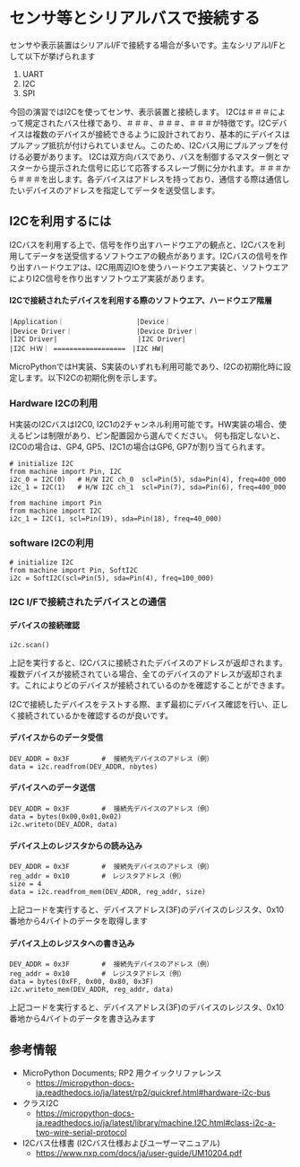 # センサ等とシリアルバスで接続する

センサや表示装置はシリアルI/Fで接続する場合が多いです。主なシリアルI/Fとして以下が挙げられます
1. UART
2. I2C
3. SPI

今回の演習ではI2Cを使ってセンサ、表示装置と接続します。
I2Cは＃＃＃によって規定されたバス仕様であり、＃＃＃、＃＃＃、＃＃＃が特徴です。I2Cデバイスは複数のデバイスが接続できるように設計されており、基本的にデバイスはプルアップ抵抗が付けられていません。このため、I2Cバス用にプルアップを付ける必要があります。
I2Cは双方向バスであり、バスを制御するマスター側とマスターから提示された信号に応じて応答するスレーブ側に分かれます。＃＃＃から＃＃＃を出します。各デバイスはアドレスを持っており、通信する際は通信したいデバイスのアドレスを指定してデータを送受信します。

## I2Cを利用するには

I2Cバスを利用する上で、信号を作り出すハードウエアの観点と、I2Cバスを利用してデータを送受信するソフトウエアの観点があります。I2Cバスの信号を作り出すハードウエアは、I2C用周辺IOを使うハードウエア実装と、ソフトウエアによりI2C信号を作り出すソフトウエア実装があります。

#### I2Cで接続されたデバイスを利用する際のソフトウエア、ハードウエア階層
```
|Application｜                  |Device｜
|Device Driver｜                |Device Driver｜
|I2C Driver|                    |I2C Driver|
|I2C ＨＷ｜ ==================　|I2C HW|

```
MicroPythonではH実装、S実装のいずれも利用可能であり、I2Cの初期化時に設定します。以下I2Cの初期化例を示します。

### Hardware I2Cの利用
H実装のI2CバスはI2C0, I2C1の2チャンネル利用可能です。HW実装の場合、使えるピンは制限があり、ピン配置図から選んでください。
何も指定しないと、I2C0の場合は、GP4, GP5、I2C1の場合はGP6, GP7が割り当てられます。
```
# initialize I2C
from machine import Pin, I2C
i2c_0 = I2C(0)   # H/W I2C ch_0  scl=Pin(5), sda=Pin(4), freq=400_000
i2c_1 = I2C(1)   # H/W I2C ch_1  scl=Pin(7), sda=Pin(6), freq=400_000
```
```
from machine import Pin
from machine import I2C
i2c_1 = I2C(1, scl=Pin(19), sda=Pin(18), freq=40_000)
```

### software I2Cの利用
```
# initialize I2C
from machine import Pin, SoftI2C
i2c = SoftI2C(scl=Pin(5), sda=Pin(4), freq=100_000)
```

### I2C I/Fで接続されたデバイスとの通信

#### デバイスの接続確認
```
i2c.scan()
```
上記を実行すると、I2Cバスに接続されたデバイスのアドレスが返却されます。複数デバイスが接続されている場合、全てのデバイスのアドレスが返却されます。これによりどのデバイスが接続されているのかを確認することができます。

I2Cで接続したデバイスをテストする際、まず最初にデバイス確認を行い、正しく接続されているかを確認するのが良いです。

#### デバイスからのデータ受信
```
DEV_ADDR = 0x3F        #  接続先デバイスのアドレス（例）
data = i2c.readfrom(DEV_ADDR, nbytes)
```
#### デバイスへのデータ送信
```
DEV_ADDR = 0x3F        #  接続先デバイスのアドレス（例）
data = bytes(0x00,0x01,0x02)
i2c.writeto(DEV_ADDR, data)
```

#### デバイス上のレジスタからの読み込み
```
DEV_ADDR = 0x3F        #  接続先デバイスのアドレス（例）
reg_addr = 0x10        #　レジスタアドレス（例）
size = 4
data = i2c.readfrom_mem(DEV_ADDR, reg_addr, size)
```
上記コードを実行すると、デバイスアドレス(3F)のデバイスのレジスタ、0x10番地から4バイトのデータを取得します

#### デバイス上のレジスタへの書き込み
```
DEV_ADDR = 0x3F        #  接続先デバイスのアドレス（例）
reg_addr = 0x10        #　レジスタアドレス（例）
data = bytes(0xFF, 0x00, 0x80, 0x3F)
i2c.writeto_mem(DEV_ADDR, reg_addr, data)
```
上記コードを実行すると、デバイスアドレス(3F)のデバイスのレジスタ、0x10番地から4バイトのデータを書き込みます



## 参考情報
- MicroPython Documents; RP2 用クイックリファレンス
  - https://micropython-docs-ja.readthedocs.io/ja/latest/rp2/quickref.html#hardware-i2c-bus
- クラスI2C
  - https://micropython-docs-ja.readthedocs.io/ja/latest/library/machine.I2C.html#class-i2c-a-two-wire-serial-protocol
- I2Cバス仕様書 (I2Cバス仕様およびユーザーマニュアル)
  - https://www.nxp.com/docs/ja/user-guide/UM10204.pdf
